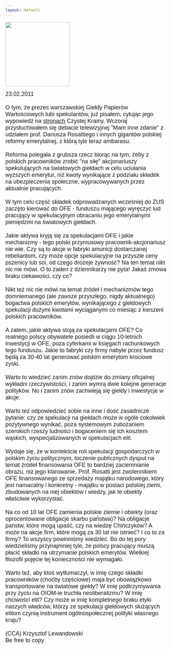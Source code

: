 ```yaml
---
layout: default
---
```

<img src="{{site.baseurl}}\articles\pictures\465.ofenaoiomie.jpg" width="200"><!--60--><p style="margin: 0px 0px 18px; font-size: 18px; font-family: Helvetica;">
23.02.2011<br><br>O tym, że prezes warszawskiej Giełdy Papierów Wartościowych lubi spekulantów, już pisałem, cytując jego wypowiedź na <a href="http://www.czystakraina.eu/article?Kr%C3%B3tka%20sprzeda%C5%BC%20Polski" title="wypowiedź prezesa GPW">stronach</a> Czystej Krainy. Wczoraj przysłuchiwałem się debacie telewizyjnej "Mam inne zdanie" z udziałem prof. Dariusza Rosattiego i innych gigantów polskiej reformy emerytalnej, z którą tyle teraz ambarasu. <br><br>Reforma polegała z grubsza rzecz biorąc na tym, żeby z polskich pracowników zrobić "na siłę" akcjonariuszy spekulujących na światowych giełdach w celu uciułania wyższych emerytur, niż kwoty wynikające z podziału składek na ubezpieczenia społeczne, wypracowywanych przez aktualnie pracujących.<br><br>W tym celu część składek odprowadzanych wcześniej do ZUS zaczęto kierować do OFE - funduszu mającego wyręczyć lud pracujący w spekulacyjnym obracaniu jego emerytalnymi pieniędzmi na światowych giełdach.<br><br>Jakie aktywa kryją się za spekulacjami OFE i jakie mechanizmy - tego polski przymusowy pracownik-akcjonariusz nie wie. Czy są to akcje w fabryki amunicji dostarczanej rebeliantom, czy może opcje spekulacyjne na przyszłe ceny pszenicy lub soi, od czego drożeje żywność? Na ten temat nikt nic nie mówi. O to żaden z dziennikarzy nie pyta! Jakaś zmowa braku ciekawości, czy co?<br><br>Nikt też nic nie mówi na temat źródeł i mechanizmów tego domniemanego (ale zawsze przyszłego, nigdy aktualnego) bogactwa polskich emerytów, wynikającego z giełdowych spekulacji dużymi kwotami wyciąganymi co miesiąc z kieszeni polskich pracowników.<br><br>A zatem, jakie aktywa stoją za spekulacjami OFE? Co realnego polscy obywatele posiedli w ciągu 10-letnich inwestycji w OFE, poza cyferkami w księgach rachunkowych tego funduszu. Jakie to fabryki czy firmy nabyte przez fundusz będą za 30-40 lat generować polskim emerytom krociowe zyski. <br><br>Warto to wiedzieć zanim znów dojdzie do zmiany oficjalnej wykładni rzeczywistości, i zanim wymrą dwie kolejne generacje polityków. No i zanim znów zachwieją się giełdy i inwestycje w akcje.<br><br>Warto też odpowiedzieć sobie na inne i dość zasadnicze pytanie: czy ze spekulacji na giełdach może w ogóle cokolwiek pozytywnego wynikać, poza systemowym zubożaniem szerokich rzeszy ludności i bogaceniem się ich kosztem wąskich, wyspecjalizowanych w spekulacjach elit.<br><br>Wydaje się, że w kontekście roli spekulacji gospodarczych w polskim życiu politycznym, toczenie publicznych dysput na temat źródeł finansowania OFE to bardziej zaciemnianie obrazu, niż jego klarowanie. Prof. Rosatti jest zwolennikiem OFE finansowanego ze sprzedaży majątku narodowego, który jest namacalny i konkretny - majątku w postaci polskiej ziemi, zbudowanych na niej obiektów i wiedzy, jak te obiekty właściwie wykorzystać. <br><br>Na co od 10 lat OFE zamienia polskie ziemie i obiekty (oraz oprocentowane obligacje skarbu państwa)? Na obligacje państw, które mogą upaść, czy na wiedzę Chińczyków? A może na akcje firm, które mogą za 30 lat nie istnieć? I co to za firmy? To wszyscy powinniśmy wiedzieć. Bo do tej pory wiedzieliśmy przynajmniej tyle, że polscy pracujący muszą płacić składki na utrzymanie polskich emerytów. Wielkiej filozofii pojęcie tej konieczności nie wymagało.<br><br>Warto też, aby ktoś wytłumaczył, w imię czego składki pracowników (choćby częściowe) maja być obowiązkowo transportowane na światowe giełdy? W imię podtrzymywania przy życiu na OIOM-ie truchła neoliberalizmu? W imię chciwości elit? Czy może w imię kompletnego braku etyki naszych władców, którzy ze spekulacji giełdowych służących elitom czynią instrument ogólnospołecznej polityki własnego kraju?<br><br>(CCA) Krzysztof Lewandowski<br>Be free to copy<br></p>